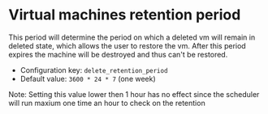 # Virtual machines retention period

This period will determine the period on which a deleted vm will remain in deleted state, which allows the user to restore the vm. After this period expires the machine will be destroyed and thus can't be restored.

- Configuration key: `delete_retention_period`
- Default value: `3600 * 24 * 7` (one week)

Note: Setting this value lower then 1 hour has no effect since the scheduler will run maxium one time an hour to check on the retention

